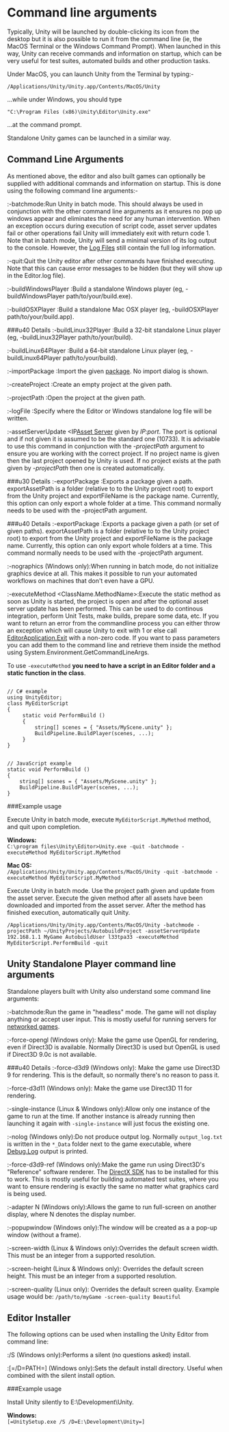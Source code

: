 Command line arguments
======================


Typically, Unity will be launched by double-clicking its icon from the desktop but it is also possible to run it from the command line (ie, the MacOS Terminal or the Windows Command Prompt). When launched in this way, Unity can receive commands and information on startup, which can be very useful for test suites, automated builds and other production tasks.

Under MacOS, you can launch Unity from the Terminal by typing:-

````
/Applications/Unity/Unity.app/Contents/MacOS/Unity
````

...while under Windows, you should type

````
"C:\Program Files (x86)\Unity\Editor\Unity.exe"
````

...at the command prompt.

Standalone Unity games can be launched in a similar way.


Command Line Arguments
----------------------

As mentioned above, the editor and also built games can optionally be supplied with additional commands and information on startup. This is done using the following command line arguments:-

:<span class=component>-batchmode</span>:Run Unity in batch mode. This should always be used in conjunction with the other command line arguments as it ensures no pop up windows appear and eliminates the need for any human intervention. When an exception occurs during execution of script code, asset server updates fail or other operations fail Unity will immediately exit with return code 1. Note that in batch mode, Unity will send a minimal version of its log output to the console. However, the [Log Files](LogFiles.html) still contain the full log information.


:<span class=component>-quit</span>:Quit the Unity editor after other commands have finished executing.  Note that this can cause error messages to be hidden (but they will show up in the Editor.log file).

:<span class=component>-buildWindowsPlayer <pathname></span>:Build a standalone Windows player (eg, -buildWindowsPlayer path/to/your/build.exe).

:<span class=component>-buildOSXPlayer <pathname></span>:Build a standalone Mac OSX player (eg, -buildOSXPlayer path/to/your/build.app).


###u40 Details
:<span class=component>-buildLinux32Player <pathname></span>:Build a 32-bit standalone Linux player (eg, -buildLinux32Player path/to/your/build).

:<span class=component>-buildLinux64Player <pathname></span>:Build a 64-bit standalone Linux player (eg, -buildLinux64Player path/to/your/build).

:<span class=component>-importPackage <pathname></span>:Import the given [package](HOWTO-exportpackage.html). No import dialog is shown.

:<span class=component>-createProject <pathname></span>:Create an empty project at the given path.

:<span class=component>-projectPath <pathname></span>:Open the project at the given path.

:<span class=component>-logFile <pathname></span>:Specify where the Editor or Windows standalone log file will be written.

:<span class=component>-assetServerUpdate <IP[Asset Server](=:=]port]projectNameusernamepassword[r<revision>]></span>:Forceanupdateoftheprojectinthe[[AssetServer.html) given by _IP:port_. The port is optional and if not given it is assumed to be the standard one (10733). It is advisable to use this command in conjunction with the _-projectPath_ argument to ensure you are working with the correct project. If no project name is given then the last project opened by Unity is used. If no project exists at the path given by _-projectPath_ then one is created automatically.


###u30 Details
:<span class=component>-exportPackage <exportAssetPath exportFileName></span>:Exports a package given a path.  <span class=component>exportAssetPath</span> is a folder (relative to to the Unity project root) to export from the Unity project and <span class=component>exportFileName</span> is the package name. Currently, this option can only export a whole folder at a time.  This command normally needs to be used with the <span class=component>-projectPath</span> argument.

###u40 Details
:<span class=component>-exportPackage <exportAssetPath1 exportAssetPath2 ExportAssetPath3 exportFileName></span>:Exports a package given a path (or set of given paths).  <span class=component>exportAssetPath</span> is a folder (relative to to the Unity project root) to export from the Unity project and <span class=component>exportFileName</span> is the package name. Currently, this option can only export whole folders at a time.  This command normally needs to be used with the <span class=component>-projectPath</span> argument.

:<span class=component>-nographics (Windows only)</span>:When running in batch mode, do not initialize graphics device at all. This makes it possible to run your automated workflows on machines that don't even have a GPU.

:<span class=component>-executeMethod <ClassName.MethodName></span>:Execute the static method as soon as Unity is started, the project is open and after the optional asset server update has been performed. This can be used to do continous integration, perform Unit Tests, make builds, prepare some data, etc. If you want to return an error from the commandline process you can either throw an exception which will cause Unity to exit with 1 or else call [EditorApplication.Exit](ScriptRef:EditorApplication.Exit.html.html) with a non-zero code. If you want to pass parameters you can add them to the command line and retrieve them inside the method using System.Environment.GetCommandLineArgs. 

To use `-executeMethod` __you need to have a script in an Editor folder and a static function in the class__. 

````

// C# example
using UnityEditor;
class MyEditorScript
{
     static void PerformBuild ()
     {
         string[] scenes = { "Assets/MyScene.unity" };
         BuildPipeline.BuildPlayer(scenes, ...);
     }
}

````

````

// JavaScript example
static void PerformBuild ()
{
    string[] scenes = { "Assets/MyScene.unity" };
    BuildPipeline.BuildPlayer(scenes, ...);
}

````


###Example usage

Execute Unity in batch mode, execute `MyEditorScript.MyMethod` method, and quit upon completion.

__Windows:__  
`C:\program files\Unity\Editor>Unity.exe -quit -batchmode -executeMethod MyEditorScript.MyMethod`

__Mac OS:__  
`/Applications/Unity/Unity.app/Contents/MacOS/Unity -quit -batchmode -executeMethod MyEditorScript.MyMethod`


Execute Unity in batch mode. Use the project path given and update from the asset server. Execute the given method after all assets have been downloaded and imported from the asset server. After the method has finished execution, automatically quit Unity.

`/Applications/Unity/Unity.app/Contents/MacOS/Unity -batchmode -projectPath ~/UnityProjects/AutobuildProject -assetServerUpdate 192.168.1.1 MyGame AutobuildUser l33tpa33 -executeMethod MyEditorScript.PerformBuild -quit`


<a id="player"></a>
Unity Standalone Player command line arguments
----------------------------------------------


Standalone players built with Unity also understand some command line arguments:

:<span class=component>-batchmode</span>:Run the game in "headless" mode. The game will not display anything or accept user input. This is mostly useful for running servers for [networked games](NetworkReferenceGuide.html).

:<span class=component>-force-opengl (Windows only)</span>: Make the game use OpenGL for rendering, even if Direct3D is available. Normally Direct3D is used but OpenGL is used if Direct3D 9.0c is not available.


###u40 Details
:<span class=component>-force-d3d9 (Windows only)</span>: Make the game use Direct3D 9 for rendering. This is the default, so normally there's no reason to pass it.

:<span class=component>-force-d3d11 (Windows only)</span>: Make the game use Direct3D 11 for rendering. 

:<span class=component>-single-instance (Linux & Windows only)</span>:Allow only one instance of the game to run at the time. If another instance is already running then launching it again with `-single-instance` will just focus the existing one.

:<span class=component>-nolog (Windows only)</span>:Do not produce output log. Normally `output_log.txt` is written in the `*_Data` folder next to the game executable, where [Debug.Log](ScriptRef:Debug.Log.html.html) output is printed.

:<span class=component>-force-d3d9-ref (Windows only)</span>:Make the game run using Direct3D's "Reference" software renderer. The [DirectX SDK](http://msdn.microsoft.com/en-us/directx/default.aspx.html) has to be installed for this to work. This is mostly useful for building automated test suites, where you want to ensure rendering is exactly the same no matter what graphics card is being used.

:<span class=component>-adapter N (Windows only)</span>:Allows the game to run full-screen on another display, where N denotes the display number.

:<span class=component>-popupwindow (Windows only)</span>:The window will be created as a a pop-up window (without a frame).

:<span class=component>-screen-width (Linux & Windows only)</span>:Overrides the default screen width.  This must be an integer from a supported resolution.

:<span class=component>-screen-height (Linux & Windows only)</span>: Overrides the default screen height.  This must be an integer from a supported resolution.

:<span class=component>-screen-quality (Linux only)</span>: Overrides the default screen quality.  Example usage would be: `/path/to/myGame -screen-quality Beautiful`


Editor Installer
----------------

The following options can be used when installing the Unity Editor from command line:


:<span class=component>/S (Windows only)</span>:Performs a silent (no questions asked) install.

:<span class=component>[=/D=PATH=] (Windows only)</span>:Sets the default install directory. Useful when combined with the silent install option.


###Example usage

Install Unity silently to E:\Development\Unity.

__Windows:__  
`[=UnitySetup.exe /S /D=E:\Development\Unity=]`
